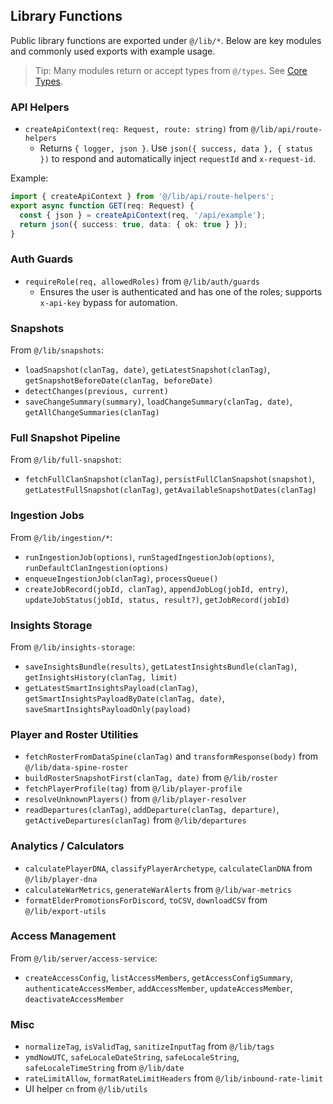 ## Library Functions

Public library functions are exported under `@/lib/*`. Below are key modules and commonly used exports with example usage.

> Tip: Many modules return or accept types from `@/types`. See [Core Types](./types.md).

### API Helpers

- `createApiContext(req: Request, route: string)` from `@/lib/api/route-helpers`
  - Returns `{ logger, json }`. Use `json({ success, data }, { status })` to respond and automatically inject `requestId` and `x-request-id`.

Example:
```ts
import { createApiContext } from '@/lib/api/route-helpers';
export async function GET(req: Request) {
  const { json } = createApiContext(req, '/api/example');
  return json({ success: true, data: { ok: true } });
}
```

### Auth Guards

- `requireRole(req, allowedRoles)` from `@/lib/auth/guards`
  - Ensures the user is authenticated and has one of the roles; supports `x-api-key` bypass for automation.

### Snapshots

From `@/lib/snapshots`:
- `loadSnapshot(clanTag, date)`, `getLatestSnapshot(clanTag)`, `getSnapshotBeforeDate(clanTag, beforeDate)`
- `detectChanges(previous, current)`
- `saveChangeSummary(summary)`, `loadChangeSummary(clanTag, date)`, `getAllChangeSummaries(clanTag)`

### Full Snapshot Pipeline

From `@/lib/full-snapshot`:
- `fetchFullClanSnapshot(clanTag)`, `persistFullClanSnapshot(snapshot)`, `getLatestFullSnapshot(clanTag)`, `getAvailableSnapshotDates(clanTag)`

### Ingestion Jobs

From `@/lib/ingestion/*`:
- `runIngestionJob(options)`, `runStagedIngestionJob(options)`, `runDefaultClanIngestion(options)`
- `enqueueIngestionJob(clanTag)`, `processQueue()`
- `createJobRecord(jobId, clanTag)`, `appendJobLog(jobId, entry)`, `updateJobStatus(jobId, status, result?)`, `getJobRecord(jobId)`

### Insights Storage

From `@/lib/insights-storage`:
- `saveInsightsBundle(results)`, `getLatestInsightsBundle(clanTag)`, `getInsightsHistory(clanTag, limit)`
- `getLatestSmartInsightsPayload(clanTag)`, `getSmartInsightsPayloadByDate(clanTag, date)`, `saveSmartInsightsPayloadOnly(payload)`

### Player and Roster Utilities

- `fetchRosterFromDataSpine(clanTag)` and `transformResponse(body)` from `@/lib/data-spine-roster`
- `buildRosterSnapshotFirst(clanTag, date)` from `@/lib/roster`
- `fetchPlayerProfile(tag)` from `@/lib/player-profile`
- `resolveUnknownPlayers()` from `@/lib/player-resolver`
- `readDepartures(clanTag)`, `addDeparture(clanTag, departure)`, `getActiveDepartures(clanTag)` from `@/lib/departures`

### Analytics / Calculators

- `calculatePlayerDNA`, `classifyPlayerArchetype`, `calculateClanDNA` from `@/lib/player-dna`
- `calculateWarMetrics`, `generateWarAlerts` from `@/lib/war-metrics`
- `formatElderPromotionsForDiscord`, `toCSV`, `downloadCSV` from `@/lib/export-utils`

### Access Management

From `@/lib/server/access-service`:
- `createAccessConfig`, `listAccessMembers`, `getAccessConfigSummary`, `authenticateAccessMember`, `addAccessMember`, `updateAccessMember`, `deactivateAccessMember`

### Misc

- `normalizeTag`, `isValidTag`, `sanitizeInputTag` from `@/lib/tags`
- `ymdNowUTC`, `safeLocaleDateString`, `safeLocaleString`, `safeLocaleTimeString` from `@/lib/date`
- `rateLimitAllow`, `formatRateLimitHeaders` from `@/lib/inbound-rate-limit`
- UI helper `cn` from `@/lib/utils`
